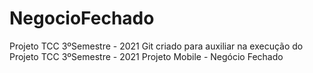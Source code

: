 # NegocioFechado
Projeto TCC 3ºSemestre - 2021
Git criado para auxiliar na execução do Projeto TCC 3ºSemestre - 2021
Projeto Mobile - Negócio Fechado

